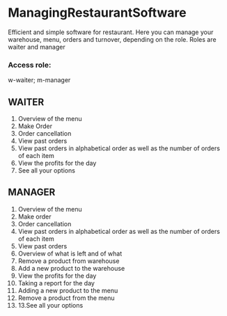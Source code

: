 # ManagingRestaurantSoftware
Efficient and simple software for restaurant. Here you can manage your warehouse, menu, orders and turnover, depending on the role. Roles are waiter and manager 

### Access role: 
w-waiter; m-manager
## WAITER
1. Overview of the menu
2. Make Order
3. Order cancellation
4. View past orders
5. View past orders in alphabetical order as well as the number of orders of each item
6. View the profits for the day
7. See all your options

## MANAGER
1. Overview of the menu
2. Make order
3. Order cancellation
4. View past orders in alphabetical order as well as the number of orders of each item
5. View past orders
6. Overview of what is left and of what
7. Remove a product from warehouse
8. Add a new product to the warehouse
9. View the profits for the day
10. Taking a report for the day
11. Adding a new product to the menu
12. Remove a product from the menu
13. 13.See all your options

